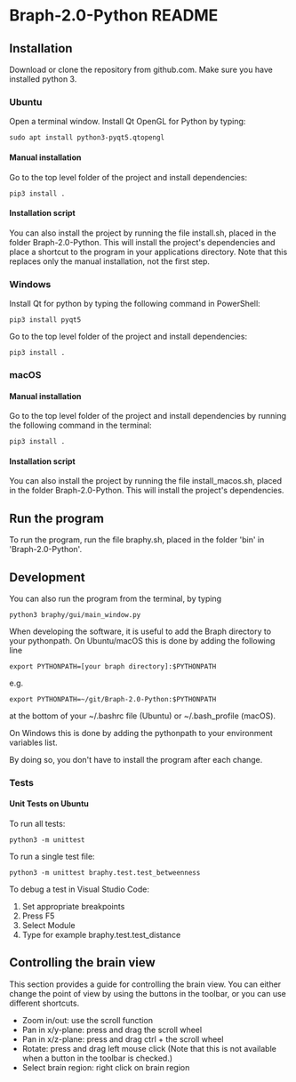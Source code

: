 # Braph-2.0-Python README

## Installation

Download or clone the repository from github.com. Make sure you have installed python 3.

### Ubuntu

Open a terminal window. Install Qt OpenGL for Python by typing:

    sudo apt install python3-pyqt5.qtopengl

#### Manual installation

Go to the top level folder of the project and install dependencies:

    pip3 install .

#### Installation script

You can also install the project by running the file install.sh, placed in the folder Braph-2.0-Python.
This will install the project's dependencies and place a shortcut to the program in your applications
directory. Note that this replaces only the manual installation, not the first step.

### Windows

Install Qt for python by typing the following command in PowerShell:

    pip3 install pyqt5

Go to the top level folder of the project and install dependencies:

    pip3 install .

### macOS

#### Manual installation

Go to the top level folder of the project and install dependencies by running the following command
in the terminal:

    pip3 install .

#### Installation script

You can also install the project by running the file install_macos.sh, placed in the folder Braph-2.0-Python.
This will install the project's dependencies.

## Run the program

To run the program, run the file braphy.sh, placed in the folder 'bin' in 'Braph-2.0-Python'.

## Development

You can also run the program from the terminal, by typing

    python3 braphy/gui/main_window.py

When developing the software, it is useful to add the Braph directory to your pythonpath.
On Ubuntu/macOS this is done by adding the following line

    export PYTHONPATH=[your braph directory]:$PYTHONPATH

e.g.

    export PYTHONPATH=~/git/Braph-2.0-Python:$PYTHONPATH

at the bottom of your ~/.bashrc file (Ubuntu) or ~/.bash_profile (macOS).

On Windows this is done by adding the pythonpath to your environment variables list.

By doing so, you don't have to install the program after each
change.

### Tests

#### Unit Tests on Ubuntu

To run all tests:

    python3 -m unittest

To run a single test file:

    python3 -m unittest braphy.test.test_betweenness

To debug a test in Visual Studio Code:

1. Set appropriate breakpoints
1. Press F5
1. Select Module
1. Type for example braphy.test.test_distance

## Controlling the brain view

This section provides a guide for controlling the brain view. You can either change the point of
view by using the buttons in the toolbar, or you can use different shortcuts.

* Zoom in/out: use the scroll function
* Pan in x/y-plane: press and drag the scroll wheel
* Pan in x/z-plane: press and drag ctrl + the scroll wheel
* Rotate: press and drag left mouse click (Note that this is not available when a button in the toolbar is checked.)
* Select brain region: right click on brain region

